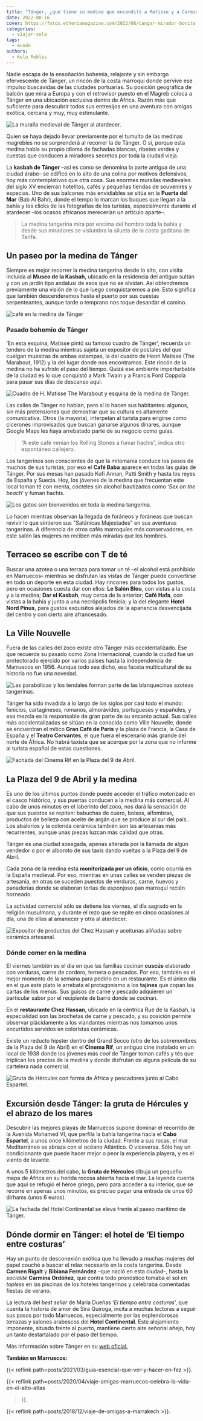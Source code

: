 ```yaml
---
title: "Tánger, ¿qué tiene su medina que encandiló a Matisse y a Carmina Ordóñez?"
date: 2022-08-16
cover: https://fotos.etheriamagazine.com/2022/08/tanger-mirador-bonito.jpg
categories: 
  - viajar-sola
tags: 
  - mundo
authors: 
  - Kelu Robles
---
```


Nadie escapa de la ensoñación bohemia, relajante y sin embargo efervescente de Tánger, 
un rincón de la costa marroquí donde pervive ese impulso buscavidas de las ciudades 
portuarias. Su posición geográfica de balcón que mira a Europa y con el retrovisor 
puesto en el Magreb coloca a Tánger en una ubicación exclusiva dentro de África. Razón 
más que suficiente para descubrir todos sus entresijos en una aventura con amigas 
exótica, cercana y muy, muy estimulante. 

![La muralla medieval de Tánger al atardecer.](https://fotos.etheriamagazine.com/2022/08/tanger-con-amigas.jpg "Muralla medieval de Tánger al atardecer. © Kelu Robles")

Quien se haya dejado llevar previamente por el tumulto de las medinas magrebíes no se 
sorprenderá al recorrer la de Tánger. O sí, porque esta medina habla su propio idioma de 
fachadas blancas, ribetes verdes y cuestas que conducen a miradores secretos por toda la 
ciudad vieja. 

La **kasbah de Tánger** –así es como se denomina la parte antigua de una ciudad árabe– 
se edificó en lo alto de una colina por motivos defensivos, hoy más contemplativos que 
otra cosa. Sus enormes murallas medievales del siglo XV encierran hotelitos, cafés y 
pequeñas tiendas de souvenires y especias. Uno de sus balcones más envidiables se sitúa 
en la **Puerta del Mar** (Bab Al Bahr), donde el tempo lo marcan los buques que llegan a 
la bahía y los clicks de las fotografías de los turistas, especialmente durante el 
atardecer –los ocasos africanos merecerían un artículo aparte–. 

> La medina tangerina mira por encima del hombro toda la bahía y desde sus miradores se 
> vislumbra la silueta de la costa gaditana de Tarifa. 

## Un paseo por la medina de Tánger

Siempre es mejor recorrer la medina tangerina desde lo alto, con visita incluida al 
**Museo de la Kasbah**, ubicado en la residencia del antiguo sultán y con un jardín tipo 
andalusí de esos que no se olvidan. Así obtendremos previamente una visión de lo que 
luego conquistaremos a pie. Esto significa que también descenderemos hasta el puerto por 
sus cuestas serpenteantes, aunque tarde o temprano nos toque desandar el camino. 

![café en la medina de Tánger](https://fotos.etheriamagazine.com/2022/08/tanger-mirador-bonito.jpg "Cada recoveco de la medina se aprovecha como improvisado mirador del atardecer. © K.R.")

### Pasado bohemio de Tánger

‘En esta esquina, Matisse pintó su famoso cuadro de Tánger’, recuerda un tendero de la 
medina mientras sujeta un expositor de postales del que cuelgan muestras de ambas 
estampas, la del cuadro de Henri Matisse (The Marabout, 1912) y la del lugar donde nos 
encontramos. Este rincón de la medina no ha sufrido el paso del tiempo. Quizá ese 
ambiente imperturbable de la ciudad es lo que conquistó a Mark Twain y a Francis Ford 
Coppola para pasar sus días de descanso aquí. 

![Cuadro de H. Matisse The Marabout y esquina de la medina de Tánger.](https://fotos.etheriamagazine.com/2022/08/tanger-calles-matisse.jpg "Cuadro de H. Matisse The Marabout y esquina de la medina de Tánger. © K.R.")

Las calles de Tánger no hablan, pero sí lo hacen sus habitantes: algunos, sin más 
pretensiones que demostrar que su cultura es altamente comunicativa. Otros (la mayoría), 
interpelan al turista para erigirse como cicerones improvisados que buscan ganarse 
algunos dinares, aunque Google Maps les haya arrebatado parte de su negocio como guías. 

> “A este café venían los Rolling Stones a fumar hachís”, indica otro espontáneo 
> callejero. 

Los tangerinos son conscientes de que la mitomanía conduce los pasos de muchos de sus 
turistas, por eso el **Café Baba** aparece en todas las guías de Tánger. Por sus mesas 
han pasado Kofi Annan, Patti Smith y hasta los reyes de España y Suecia. Hoy, los 
jóvenes de la medina que frecuentan este local toman té con menta, cócteles sin alcohol 
bautizados como ‘_Sex on the beach_’ y fuman hachís. 

![Los gatos son bienvenidos en toda la medina tangerina.](https://fotos.etheriamagazine.com/2022/08/tanger-medina-gato.jpg "Los gatos son bienvenidos en toda la medina tangerina. © K.R.")

Lo hacen mientras observan la llegada de foráneos y foráneas que buscan revivir lo que 
sintieron sus "Satánicas Majestades" en sus aventuras tangerinas. A diferencia de otros 
cafés marroquíes más conservadores, en este salón las mujeres no reciben más miradas que 
los hombres. 

## Terraceo se escribe con T de té 

Buscar una azotea o una terraza para tomar un té –el alcohol está prohibido en 
Marruecos– mientras se disfrutan las vistas de Tánger puede convertirse en todo un 
deporte en esta ciudad. Hay rincones para todos los gustos, pero en ocasiones cuesta dar 
con ellos: **Le Salón Bleu**, con vistas a la costa y a la medina; **Dar el Kasbah**, 
muy cerca de la anterior; **Café Hafa**, con vistas a la bahía y junto a una necrópolis 
fenicia; y la del elegante **Hotel Nord Pinus**, para gustos exquisitos alejados de la 
apariencia desvencijada del centro y con cierto aire afrancesado. 

## La Ville Nouvelle

Fuera de las calles del zoco existe otro Tánger más occidentalizado. Ese que recuerda su 
pasado como Zona Internacional, cuando la ciudad fue un protectorado ejercido por varios 
países hasta la independencia de Marruecos en 1956. Aunque todo sea dicho, esa faceta 
multicultural de su historia no fue una novedad. 

![Las parabólicas y los tendales forman parte de las blanquecinas azoteas tangerinas.](https://fotos.etheriamagazine.com/2022/08/Tanger-azotea-mirador.jpg "Las parabólicas y los tendales forman parte de las blanquecinas azoteas tangerinas. © K.R.")

Tánger ha sido invadida a lo largo de los siglos por casi todo el mundo: fenicios, 
cartagineses, romanos, almorávides, portugueses y españoles, y esa mezcla es la 
responsable de gran parte de su encanto actual. Sus calles más occidentalizadas se 
sitúan en la conocida como Ville Nouvelle, donde se encuentran el mítico **Gran Café de 
París** y la plaza de Francia, la Casa de España y el **Teatro Cervantes**, el que fuera 
el escenario más grande del norte de África. No habrá taxista que se acerque por la zona 
que no informe al turista español de estas cuestiones. 

![Fachada del Cinema Rif en la Plaza del 9 de Abril.](https://fotos.etheriamagazine.com/2022/08/tanger-cinema-rif.jpg "Fachada del Cinema Rif en la Plaza del 9 de Abril. © K.R.")

## La Plaza del 9 de Abril y la medina

Es uno de los últimos puntos donde puede acceder el tráfico motorizado en el casco 
histórico, y sus puertas conducen a la medina más comercial. Al cabo de unos minutos en 
el laberinto del zoco, nos dará la sensación de que sus puestos se repiten: babuchas de 
cuero, bolsos, alfombras, productos de belleza con aceite de argán que se produce al sur 
del país… Los abalorios y la colorida cerámica también son las artesanías más 
recurrentes, aunque unas piezas luzcan más calidad que otras. 

Tánger es una ciudad sosegada, apenas alterada por la llamada de algún vendedor o por el 
alboroto de sus taxis dando vueltas a la Plaza del 9 de Abril. 

Cada zona de la medina está **monitorizada por un oficio**, como ocurría en la España 
medieval. Por eso, mientras en unas calles se venden piezas de artesanía, en otras se 
suceden puestos de verduras, carne, huevos y panaderías donde se elaboran tortas de 
esponjoso pan marroquí recién horneado. 

La actividad comercial sólo se detiene los viernes, el día sagrado en la religión 
musulmana, y durante el rezo que se repite en cinco ocasiones al día, una de ellas al 
amanecer y otra al atardecer. 

![Expositor de productos del Chez Hassan y aceitunas aliñadas sobre cerámica artesanal.](https://fotos.etheriamagazine.com/2022/08/tanger-que-comer.jpg "Expositor de productos del Chez Hassan y aceitunas aliñadas sobre cerámica artesanal. © K.R.")

### Dónde comer en la medina

El viernes también es el día en que las familias cocinan **cuscús** elaborado con 
verduras, carne de cordero, ternera o pescados. Por eso, también es el mejor momento de 
la semana para pedirlo en un restaurante. Es el único día en el que este plato le 
arrebata el protagonismo a los **tajines** que copan las cartas de los menús. Sus guisos 
de carne y pescado adquieren un particular sabor por el recipiente de barro donde se 
cocinan. 

En el **restaurante Chez Hassan**, ubicado en la céntrica Rue de la Kasbah, la 
especialidad son las brochetas de carne y pescado, y su posición permite observar 
plácidamente a los viandantes mientras nos tomamos unos encurtidos servidos en 
coloristas cerámicas. 

Existe un reducto hipster dentro del Grand Socco (otro de los sobrenombres de la Plaza 
del 9 de Abril) en el **Cinema Rif**, un antiguo cine instalado en un local de 1938 
donde los jóvenes más _cool_ de Tánger toman cafés y tés que triplican los precios de la 
medina y donde disfrutan de alguna película de su cartelera nada comercial. 

![Gruta de Hércules con forma de África y pescadores junto al Cabo Espartel.](https://fotos.etheriamagazine.com/2022/08/tanger-gruta-hercules-cabo-espartel.jpg "Gruta de Hércules con forma de África y pescadores junto al Cabo Espartel. © K.R.")

## Excursión desde Tánger: la gruta de Hércules y el abrazo de los mares

Descubrir las mejores playas de Marruecos supone dominar el recorrido de la Avenida 
Mohamed VI, que perfila la bahía tangerina hacia el **Cabo Espartel**, a unos once 
kilómetros de la ciudad. Frente a sus rocas, el mar Mediterráneo se abraza con el océano 
Atlántico. O viceversa. Sólo hay un condicionante que puede hacer mejor o peor la 
experiencia playera, y es el viento de levante. 

A unos 5 kilómetros del cabo, la **Gruta de Hércules** dibuja un pequeño mapa de África 
en su herida rocosa abierta hacia el mar. La leyenda cuenta que aquí se refugió el héroe 
griego, pero para acceder a su interior, que se recorre en apenas unos minutos, es 
preciso pagar una entrada de unos 60 dirhams (unos 6 euros). 

![La fachada del Hotel Continental se eleva frente al paseo marítimo de Tánger.](https://fotos.etheriamagazine.com/2022/08/tanger-hotel-continental.jpg "La fachada del Hotel Continental se eleva frente al paseo marítimo de Tánger. © K.R.")

## Dónde dormir en Tánger: el hotel de ‘El tiempo entre costuras’

Hay un punto de desconexión exótica que ha llevado a muchas mujeres del papel couché a 
buscar el relax necesario en la costa tangerina. Desde **Carmen Rigalt** y **Bibiana 
Fernández** –que nació en esta ciudad–, hasta la _socialité_ **Carmina Ordóñez**, que 
contra todo pronóstico tomaba el sol en _topless_ en las piscinas de los hoteles 
tangerinos y celebraba comentadas fiestas de verano. 

La lectura del _best seller_ de María Dueñas ‘_El tiempo entre costuras_’, que cuenta la 
historia de amor de Sira Quiroga, incita a muchas lectoras a seguir sus pasos por todo 
Marruecos, especialmente por las esplendorosas terrazas y salones arabescos del **Hotel 
Continental**. Este alojamiento imponente, situado frente al puerto, mantiene cierto 
aire señorial añejo, hoy un tanto destartalado por el paso del tiempo. 

Más información sobre Tánger en su [web 
oficial.](https://www.visitmorocco.com/es/destinos/tanger) 

**También en Marruecos:** 

{{< reflink path=posts/2021/03/guia-esencial-que-ver-y-hacer-en-fez >}}. 

{{< reflink path=posts/2020/04/viaje-amigas-marruecos-celebra-la-vida-en-el-alto-atlas 
>}}. 

{{< reflink path=posts/2018/12/viaje-de-amigas-a-marrakech >}}.
